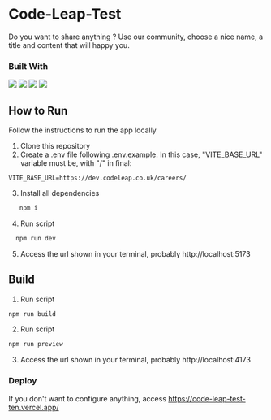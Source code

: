 # Code-Leap-Test

Do you want to share anything ? Use our community, choose a nice name, a title and content that will happy you.

### Built With

<img src="https://img.shields.io/badge/TypeScript-007ACC?style=for-the-badge&logo=typescript&logoColor=white" />
<img src="https://img.shields.io/badge/React-20232A?style=for-the-badge&logo=react&logoColor=61DAFB" />
<img src="https://img.shields.io/badge/Vite-B73BFE?style=for-the-badge&logo=vite&logoColor=FFD62E" />
<img src="https://img.shields.io/badge/styled--components-DB7093?style=for-the-badge&logo=styled-components&logoColor=white" />

## How to Run

Follow the instructions to run the app locally

1. Clone this repository
2. Create a .env file following .env.example. In this case, "VITE_BASE_URL" variable must be, with "/" in final:

```
VITE_BASE_URL=https://dev.codeleap.co.uk/careers/
```

3. Install all dependencies

```bash
   npm i
```

4. Run script

```bash
  npm run dev
```

5. Access the url shown in your terminal, probably http://localhost:5173

## Build

1. Run script

```bash
npm run build
```

2. Run script

```bash
npm run preview
```

3. Access the url shown in your terminal, probably http://localhost:4173

### Deploy

If you don't want to configure anything, access https://code-leap-test-ten.vercel.app/
